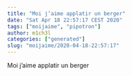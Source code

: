 ```yaml
---
title: "Moi j’aime applatir un berger"
date: "Sat Apr 18 22:57:17 CEST 2020"
tags: ["moijaime", "pipotron"]
author: m1ch3l
categories: ["generated"]
slug: "moijaime/2020-04-18-22:57:17"
---
```


Moi j’aime applatir un berger
